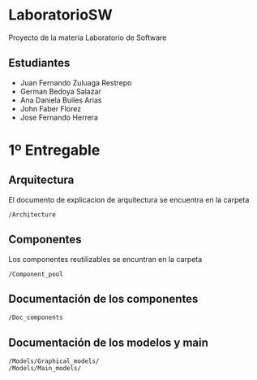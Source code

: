 # LaboratorioSW

Proyecto de la materia Laboratorio de Software

## Estudiantes

- Juan Fernando Zuluaga Restrepo
- German Bedoya Salazar
- Ana Daniela Builes Arias
- John Faber Florez
- Jose Fernando Herrera

# 1º Entregable

## Arquitectura

El documento de explicacion de arquitectura se encuentra en la carpeta

```
/Architecture
```

## Componentes

Los componentes reutilizables se encuntran en la carpeta

```
/Component_pool
```

## Documentación de los componentes

```
/Doc_components
```

## Documentación de los modelos y main 

```
/Models/Graphical_models/
/Models/Main_models/
```
